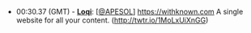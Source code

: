 * <a id="00:30.37">00:30.37 (GMT)</a> - __[Loqi](https://github.com/Loqi)__: [<a href="https://twitter.com/APESOL">@APESOL</a>] https://withknown.com A single website for all your content. (http://twtr.io/1MoLxUiXnGG)
